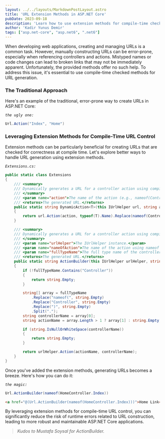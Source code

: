 ```yaml
---
layout: ../../layouts/MarkdownPostLayout.astro
title: 'URL Extension Methods in ASP.NET Core'
pubDate: 2023-09-18
description: 'Learn how to use extension methods for compile-time checked urls.'
author: 'Kadir Yunus Demir'
tags: ["asp.net-core", "asp.net6", ".net6"]
---
```

When developing web applications, creating and managing URLs is a common task. However, manually constructing URLs can be error-prone, especially when referencing controllers and actions. Mistyped names or code changes can lead to broken links that may not be immediately apparent. Unfortunately, the provided methods offer no such help. To address this issue, it's essential to use compile-time checked methods for URL generation. 

### The Traditional Approach
Here's an example of the traditional, error-prone way to create URLs in ASP.NET Core:

*`the ugly one:`*
```csharp
Url.Action("Index", "Home")
```

### Leveraging Extension Methods for Compile-Time URL Control
Extension methods can be particularly beneficial for creating URLs that are checked for correctness at compile time. Let's explore better ways to handle URL generation using extension methods.

*`Extensions.cs:`*
```csharp
public static class Extensions
{
    /// <summary>
    /// Dynamically generates a URL for a controller action using compile-time checks.
    /// </summary>
    /// <param name="action">The name of the action (e.g., nameof(Controller.Action)).</param>
    /// <returns>The generated URL.</returns>
    public static string DynamicAction<T>(this IUrlHelper url, string action = "") where T : Controller
    {
        return url.Action(action, typeof(T).Name).Replace(nameof(Controller), string.Empty);
    }

    /// <summary>
    /// Dynamically generates a URL for a controller action using compile-time checks.
    /// </summary>
    /// <param name="urlHelper">The IUrlHelper instance.</param>
    /// <param name="nameOfAction">The name of the action using nameof syntax (e.g., nameof(Controller.Action)).</param>
    /// <param name="fullTypeName">The full type name of the controller.</param>
    /// <returns>The generated URL.</returns>
    public static string ActionBuilder(this IUrlHelper urlHelper, string nameOfAction, [CallerArgumentExpression("nameOfAction")] string fullTypeName = "")
    {
        if (!fullTypeName.Contains("Controller"))
        {
            return string.Empty;
        }

        string[] array = fullTypeName
            .Replace("nameof(", string.Empty)
            .Replace("Controller", string.Empty)
            .Replace(")", string.Empty)
            .Split(".");
        string controllerName = array[0];
        string actionName = array.Length > 1 ? array[1] : string.Empty;

        if (string.IsNullOrWhiteSpace(controllerName))
        {
            return string.Empty;
        }

        return urlHelper.Action(actionName, controllerName);
    }
}
```

Once you've added the extension methods, generating URLs becomes a breeze. Here's how you can do it:

*`the magic:`*
```csharp
Url.ActionBuilder(nameof(HomeController.Index))
```
```html
<a href="@(Url.ActionBuilder(nameof(HomeController.Index)))">Home Link</a>
```

By leveraging extension methods for compile-time URL control, you can significantly reduce the risk of runtime errors related to URL construction, leading to more robust and maintainable ASP.NET Core applications.

>*Kudos to Mustafa Soysal for ActionBuilder.*